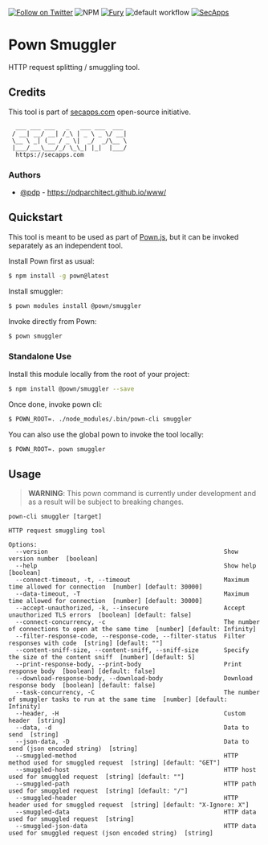 [![Follow on Twitter](https://img.shields.io/twitter/follow/pownjs.svg?logo=twitter)](https://twitter.com/pownjs)
![NPM](https://img.shields.io/npm/v/@pown/smuggler.svg)
[![Fury](https://img.shields.io/badge/version-2x%20Fury-red.svg)](https://github.com/pownjs/lobby)
![default workflow](https://github.com/pownjs/smuggler/actions/workflows/default.yaml/badge.svg)
[![SecApps](https://img.shields.io/badge/credits-SecApps-black.svg)](https://secapps.com)

# Pown Smuggler

HTTP request splitting / smuggling tool.

## Credits

This tool is part of [secapps.com](https://secapps.com) open-source initiative.

```
  ___ ___ ___   _   ___ ___  ___
 / __| __/ __| /_\ | _ \ _ \/ __|
 \__ \ _| (__ / _ \|  _/  _/\__ \
 |___/___\___/_/ \_\_| |_|  |___/
  https://secapps.com
```

### Authors

* [@pdp](https://twitter.com/pdp) - https://pdparchitect.github.io/www/

## Quickstart

This tool is meant to be used as part of [Pown.js](https://github.com/pownjs/pown), but it can be invoked separately as an independent tool.

Install Pown first as usual:

```sh
$ npm install -g pown@latest
```

Install smuggler:

```sh
$ pown modules install @pown/smuggler
```

Invoke directly from Pown:

```sh
$ pown smuggler
```

### Standalone Use

Install this module locally from the root of your project:

```sh
$ npm install @pown/smuggler --save
```

Once done, invoke pown cli:

```sh
$ POWN_ROOT=. ./node_modules/.bin/pown-cli smuggler
```

You can also use the global pown to invoke the tool locally:

```sh
$ POWN_ROOT=. pown smuggler
```

## Usage

> **WARNING**: This pown command is currently under development and as a result will be subject to breaking changes.

```
pown-cli smuggler [target]

HTTP request smuggling tool

Options:
  --version                                                 Show version number  [boolean]
  --help                                                    Show help  [boolean]
  --connect-timeout, -t, --timeout                          Maximum time allowed for connection  [number] [default: 30000]
  --data-timeout, -T                                        Maximum time allowed for connection  [number] [default: 30000]
  --accept-unauthorized, -k, --insecure                     Accept unauthorized TLS errors  [boolean] [default: false]
  --connect-concurrency, -c                                 The number of connections to open at the same time  [number] [default: Infinity]
  --filter-response-code, --response-code, --filter-status  Filter responses with code  [string] [default: ""]
  --content-sniff-size, --content-sniff, --sniff-size       Specify the size of the content sniff  [number] [default: 5]
  --print-response-body, --print-body                       Print response body  [boolean] [default: false]
  --download-response-body, --download-body                 Download response body  [boolean] [default: false]
  --task-concurrency, -C                                    The number of smuggler tasks to run at the same time  [number] [default: Infinity]
  --header, -H                                              Custom header  [string]
  --data, -d                                                Data to send  [string]
  --json-data, -D                                           Data to send (json encoded string)  [string]
  --smuggled-method                                         HTTP method used for smuggled request  [string] [default: "GET"]
  --smuggled-host                                           HTTP host used for smuggled request  [string] [default: ""]
  --smuggled-path                                           HTTP path used for smuggled request  [string] [default: "/"]
  --smuggled-header                                         HTTP header used for smuggled request  [string] [default: "X-Ignore: X"]
  --smuggled-data                                           HTTP data used for smuggled request  [string]
  --smuggled-json-data                                      HTTP data used for smuggled request (json encoded string)  [string]
```
